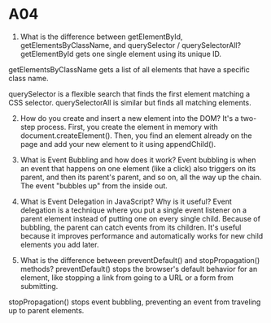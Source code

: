 # A04
1. What is the difference between getElementById, getElementsByClassName, and querySelector / querySelectorAll?
getElementById gets one single element using its unique ID.

getElementsByClassName gets a list of all elements that have a specific class name.

querySelector is a flexible search that finds the first element matching a CSS selector. querySelectorAll is similar but finds all matching elements.

2. How do you create and insert a new element into the DOM?
It's a two-step process. First, you create the element in memory with document.createElement(). Then, you find an element already on the page and add your new element to it using appendChild().

3. What is Event Bubbling and how does it work?
Event bubbling is when an event that happens on one element (like a click) also triggers on its parent, and then its parent's parent, and so on, all the way up the chain. The event "bubbles up" from the inside out.

4. What is Event Delegation in JavaScript? Why is it useful?
Event delegation is a technique where you put a single event listener on a parent element instead of putting one on every single child. Because of bubbling, the parent can catch events from its children. It's useful because it improves performance and automatically works for new child elements you add later.

5. What is the difference between preventDefault() and stopPropagation() methods?
preventDefault() stops the browser's default behavior for an element, like stopping a link from going to a URL or a form from submitting.

stopPropagation() stops event bubbling, preventing an event from traveling up to parent elements.
